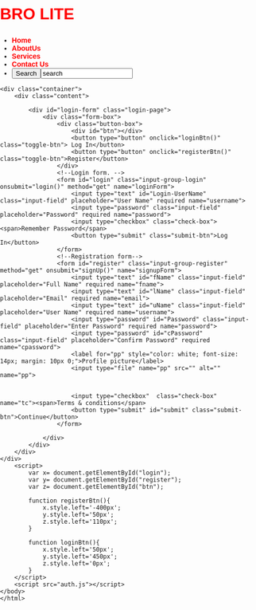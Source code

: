 
<html lang="en">
    <head>
        <style>
            body,html{
    width:100%;
    height:100%;
    margin:0;
    padding:0;
    box-sizing:border-box;
    font-family: Verdana, Geneva, Tahoma, sans-serif;
}

/* Whole page */



/* navbar */
menu {
    height:100vh;
    width:100%;
    padding: 30px;
}

nav{
    display: flex;
    justify-content: space-between;
    padding-right:10px;
    padding-left:10px;
    padding-top:40px;
    align-text:center;
    flex-diction: row;
    background:transparent;
    border-radius: 15px;
}
h1 {
    color: red;
    font-size:32px;
    display:flex;
    flex-direction:row;
}

nav ul li{
    list-style-type:none;
    display:inline-block;
    padding: 20px 10px;
}
nav ul li a{
    font-weight: bold;
    color: red;
    text-decoration: none;
}
nav ul li a:hover{
    color: blue;
    transition: 0.3s;
}
/* a tags */
a{
    text-decoration: none;
    color: palevioletred;
    font-size:28px;
}
/* form */
.form-box{
    width:380px;
    height:90vh;
    position:relative;
    margin:2% auto;
    background: gray;
    padding: 10px;
    overflow: hidden;
    border-radius:25px;
}

.button-box{
    width:220px;
    margin: 35px auto;
    position: relative;
    box-shadow: 0 0 20px 9px rgb(6, 175, 226);
    border-radius: 30px;
    display: flex;
}

.toggle-btn{
    padding: 10px 30px;
    cursor: pointer;
    background:transparent;
    border: 0;
    outline: none;
    position:relative;
    color: white;
}

#register .input-field{
    padding: 10px 0 0 0;
}

#btn{
    top: 0;
    left: 0;
    position: absolute;
    width: 110px;
    height: 100%;
    background: rgb(241, 20, 20);
    border-radius: 30px;
    transition:.5s;
}

.input-group-login{
    top: 150px;
    position: absolute;
    width:280px;
    transition:.5s;
}

.input-group-register{
    top: 120px;
    position: absolute;
    width:280px;
    transition:.5s;
}

.input-field{
    width:100%;
    padding: 10px 0;
    margin:5px 0;
    border-left: 0;
    border-top: 0;
    border-right:0;
    border-bottom: 1px solid rgb(158, 157, 157);
    outline: none;
    background: transparent;
}

.submit-btn{
    width: 85%;
    padding: 10px 30px;
    cursor: pointer;
    display: block;
    margin: auto;
    background:  rgb(241, 20, 20);
    border: 0;
    border-radius: 30px;
    color: white;
}

.check-box{
    margin: 30px 10px 34px 0px;
}

span{
    color:white;
    font-size:12px;
    bottom: 68px;
    position:absolute;
    margin: 0px;

}
::placeholder{
    color: silver;
}

#login{
    left: 50px;
}

#login input{
    color: white;
    font-size:15;
}

#register{
    left:450px;
}
#register input{
    color: white;
    font-size: 15;
}

#title1{
    margin: 0 auto;
    box-shadow: 0 0 10px 9px rgb(6, 175, 226);
    border-radius: 30px;
    background-color: red;
}
#txt-area{
    padding: 0;
    
}
.container {
    width:100%;
    height:100vh;
    over-flow: hidden;
    background-image:url(https://encrypted-tbn0.gstatic.com/images?q=tbn:ANd9GcRQy5uH55VHWbW4mUGu3md6u9JlM-hIkxBbKg&usqp=CAU);
    background-size:cover;
    background-repeat: no-repeat;
    animation:change 30s infinite ease-in-out;
    justify-content: center;
    text-align: center;
    position:relative;
    background-position:center;
}
.content{
    position: absolute;
    top:50%;
    left:50%;
    transform: translate(-50%,-50%);
}
.content{
    font-size: 20px;
    letter-spacing:15px;
    color:white;
}
.content a{
    background:#85c1ee;
    color: white;
    border-radius:20px;
    font-size: 20px;
    padding: 10px 20px;
}
.content a:hover{
    background:purple;
}
@keyframes change{
    0%
    {
        background-image:url(https://encrypted-tbn0.gstatic.com/images?q=tbn:ANd9GcQmhugjL9GU2Lt2cjVoTFeL3MzytdfmidRi2A&usqp=CAU);
    }
    20%
    {
        background-image:url(https://cdn1.vectorstock.com/i/1000x1000/18/40/social-network-background-with-media-icons-vector-1291840.jpg);
    }
    40%
    {
        background-image:url(https://encrypted-tbn0.gstatic.com/images?q=tbn:ANd9GcSU-Po6MQOdRUrN8SsdM7nf5vlGjE8XW4A1oQ&usqp=CAU);
    }
    60%
    {
        background-image:url(https://media.istockphoto.com/vectors/social-network-vector-id486401982?k=20&m=486401982&s=612x612&w=0&h=IvF6B7ivk-nIh_wmg4ybm7QXb2bcnaULDnAx5iEZghI=);
    }
    80%
    {
        background-image:url(https://media.istockphoto.com/photos/digitizing-robot-hand-trying-to-catch-globe-picture-id1383940434?k=20&m=1383940434&s=612x612&w=0&h=O-mdi0ZjJQDZ8f_0Yrrk0QFsqUNwdyJ94H3bHmZ4Mn0=);
    }
    100%
    {
        background-image:url(https://media.istockphoto.com/photos/digitizing-robot-hand-trying-to-catch-globe-picture-id1383940434?k=20&m=1383940434&s=612x612&w=0&h=O-mdi0ZjJQDZ8f_0Yrrk0QFsqUNwdyJ94H3bHmZ4Mn0=);
    }

}
        </style>
        <meta charset="utf-8">
        <title>BroLite Login</title>
        <link rel="stylesheet" href="style.css">
    </head>
    <body>
    <div class="menu">
        <nav>
            <h1 class="logo">BRO LITE</h1>
            <ul>
                <li><a href="#">Home</a></li>
                <li><a href="#">AboutUs</a></li>
                <li><a href="#">Services</a></li>
                <li><a href="#">Contact Us</a></li>
                <li><lable><button>Search</button><input type="search" value="search" placeholder="search here"></lable></li>
            </ul>
        </nav>
    </div>

    <div class="container">
        <div class="content">

            <div id="login-form" class="login-page">
                <div class="form-box">
                    <div class="button-box">
                        <div id="btn"></div>
                        <button type="button" onclick="loginBtn()" class="toggle-btn"> Log In</button>
                        <button type="button" onclick="registerBtn()" class="toggle-btn">Register</button>
                    </div>
                    <!--Login form. -->
                    <form id="login" class="input-group-login" onsubmit="login()" method="get" name="loginForm">
                        <input type="text" id="Login-UserName" class="input-field" placeholder="User Name" required name="username">
                        <input type="password" class="input-field" placeholder="Password" required name="password">
                        <input type="checkbox" class="check-box"><span>Remember Password</span>
                        <button type="submit" class="submit-btn">Log In</button>
                    </form>
                    <!--Registration form-->
                    <form id="register" class="input-group-register" method="get" onsubmit="signUp()" name="signupForm">
                        <input type="text" id="fName" class="input-field" placeholder="Full Name" required name="fname">
                        <input type="text" id="lName" class="input-field" placeholder="Email" required name="email">
                        <input type="text" id="uName" class="input-field" placeholder="User Name" required name="username">
                        <input type="password" id="Password" class="input-field" placeholder="Enter Password" required name="password">
                        <input type="password" id="cPassword" class="input-field" placeholder="Confirm Password" required name="cpassword">
                        <label for="pp" style="color: white; font-size: 14px; margin: 10px 0;">Profile picture</label>
                        <input type="file" name="pp" src="" alt="" name="pp">
                        

                        <input type="checkbox"  class="check-box" name="tc"><span>Terms & conditions</span>
                        <button type="submit" id="submit" class="submit-btn">Continue</button>
                    </form>

                </div>
            </div>
        </div>
    </div>
        <script>
            var x= document.getElementById("login");
            var y= document.getElementById("register");
            var z= document.getElementById("btn");

            function registerBtn(){
                x.style.left='-400px';
                y.style.left='50px'; 
                z.style.left='110px';
            }

            function loginBtn(){
                x.style.left='50px';
                y.style.left='450px';
                z.style.left='0px';
            }
        </script>
        <script src="auth.js"></script>
    </body>
    </html>
